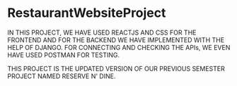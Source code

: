 # RestaurantWebsiteProject

IN THIS PROJECT, WE HAVE USED REACTJS AND CSS FOR THE FRONTEND AND FOR THE BACKEND WE HAVE IMPLEMENTED WITH THE HELP OF DJANGO. FOR CONNECTING AND CHECKING THE APIs, WE EVEN HAVE USED POSTMAN FOR TESTING. 

THIS PROJECT IS THE UPDATED VERSION OF OUR PREVIOUS SEMESTER PROJECT NAMED RESERVE N' DINE.
